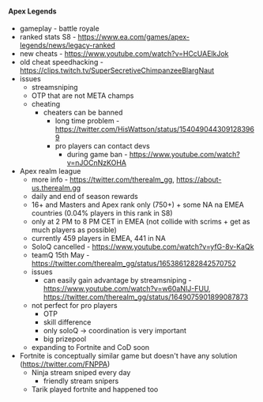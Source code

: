 #### Apex Legends
- gameplay - battle royale
- ranked stats S8 - https://www.ea.com/games/apex-legends/news/legacy-ranked
- new cheats - https://www.youtube.com/watch?v=HCcUAElkJok
- old cheat speedhacking - https://clips.twitch.tv/SuperSecretiveChimpanzeeBlargNaut
- issues
	- streamsniping
	- OTP that are not META champs
	- cheating 
		- cheaters can be banned
			- long time problem - https://twitter.com/HisWattson/status/1540490443091283969
			- pro players can contact devs 
				- during game ban - https://www.youtube.com/watch?v=nJOCnNzKOHA
- Apex realm league
	- more info - https://twitter.com/therealm_gg, https://about-us.therealm.gg
	- daily and end of season rewards
	- 16+ and Masters and Apex rank only (750+) + some NA na EMEA countries (0.04% players in this rank in S8)
	- only at 2 PM to 8 PM CET in EMEA (not collide with scrims + get as much players as possible)
	- currently 459 players in EMEA, 441 in NA
	- SoloQ cancelled - https://www.youtube.com/watch?v=yfG-8v-KaQk
	- teamQ 15th May - https://twitter.com/therealm_gg/status/1653861282842570752
	- issues
		- can easily gain advantage by streamsniping - https://www.youtube.com/watch?v=w60aNIJ-FUU, https://twitter.com/therealm_gg/status/1649075901899087873
	- not perfect for pro players
		- OTP
		- skill difference
		- only soloQ -> coordination is very important
		- big prizepool
	- expanding to Fortnite and CoD soon
- Fortnite is conceptually similar game but doesn't have any solution (https://twitter.com/FNPPA)
	- Ninja stream sniped every day
		- friendly stream snipers
	- Tarik played fortnite and happened too 
